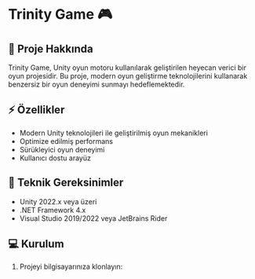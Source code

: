 # Trinity Game 🎮

## 📖 Proje Hakkında
Trinity Game, Unity oyun motoru kullanılarak geliştirilen heyecan verici bir oyun projesidir. Bu proje, modern oyun geliştirme teknolojilerini kullanarak benzersiz bir oyun deneyimi sunmayı hedeflemektedir.

## ⚡ Özellikler
- Modern Unity teknolojileri ile geliştirilmiş oyun mekanikleri
- Optimize edilmiş performans
- Sürükleyici oyun deneyimi
- Kullanıcı dostu arayüz

## 🔧 Teknik Gereksinimler
- Unity 2022.x veya üzeri
- .NET Framework 4.x
- Visual Studio 2019/2022 veya JetBrains Rider

## 💻 Kurulum
1. Projeyi bilgisayarınıza klonlayın:
```bash
